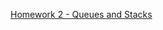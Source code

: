 [Homework 2 - Queues and Stacks](https://courses.edx.org/courses/course-v1:PennX+SD2x+2T2017/jump_to/block-v1:PennX+SD2x+2T2017+type@vertical+block@9a009cadc0d5498ca729b7c0ece555bf)
